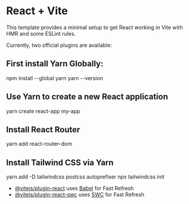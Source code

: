 # React + Vite

This template provides a minimal setup to get React working in Vite with HMR and some ESLint rules.

Currently, two official plugins are available:

## First install Yarn Globally: 
 npm install --global yarn
 yarn --version
## Use Yarn to create a new React application
 yarn create react-app my-app
## Install React Router
yarn add react-router-dom
## Install Tailwind CSS via Yarn
yarn add -D tailwindcss postcss autoprefixer
npx tailwindcss init



- [@vitejs/plugin-react](https://github.com/vitejs/vite-plugin-react/blob/main/packages/plugin-react/README.md) uses [Babel](https://babeljs.io/) for Fast Refresh
- [@vitejs/plugin-react-swc](https://github.com/vitejs/vite-plugin-react-swc) uses [SWC](https://swc.rs/) for Fast Refresh
